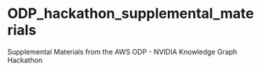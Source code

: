 # ODP_hackathon_supplemental_materials
Supplemental Materials from the AWS ODP - NVIDIA Knowledge Graph Hackathon

